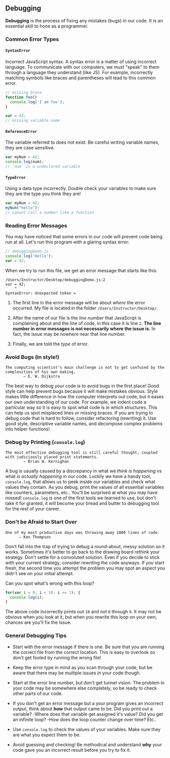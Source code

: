 ## Debugging

**Debugging** is the process of fixing any mistakes (bugs) in our code. It is an
essential skill to hone as a programmer.

### Common Error Types

#### `SyntaxError`

Incorrect JavaScript syntax. A syntax error is a matter of using incorrect language. To
communicate with our computers, we must "speak" to them through a language they
understand (like JS). For example, incorrectly matching symbols like braces and parentheses will
lead to this common error.

```js
// missing brace
function foo()
  console.log('I am foo');
}
```

```js
var = 42;
// missing variable name
```

#### `ReferenceError`

The variable referred to does not exist. Be careful writing variable names,
they are case sensitive.

```js
var myNum = 42;
console.log(num);
// `num` is a undeclared variable
```

#### `TypeError`

Using a data type incorrectly. Double check your variables to make sure they are
the type you think they are!

```js
var myNum = 42;
myNum("hello");
// cannot call a number like a function
```

### Reading Error Messages

You may have noticed that some errors in our code will prevent code being run at
all. Let's run this program with a glaring syntax error:

```js
// debuggingDemo.js
console.log('Hello');
var = 42;
```

When we try to run this file, we get an error message that starts like this:

```
/Users/Instructor/Desktop/debuggingDemo.js:2
var = 42;
    ^
SyntaxError: Unexpected token =
```

1.  The first line in the error message will be about *where* the error occurred. My file
is located in the folder `/Users/Instructor/Desktop/`.

2. After the name of
our file is the *line number* that JavaScript is complaining about and the line of code, in this
case it is line `2`. **The line number in error messages is not necessarily where the issue is.** In fact, the issue may be nowhere near that line number.

3. Finally, we are told the *type* of error.


### Avoid Bugs (in style!)

```
The computing scientist’s main challenge is not to get confused by the complexities of his own making.
        — E. W. Dijkstra
```

The best way to debug your code is to avoid bugs in the first place! Good style
can help prevent bugs because it will make mistakes obvious. Style makes little difference
in how the computer interprets out code, but it eases our own understanding of our code.
For example, we indent code a particular way so it is easy to spot what code is in which
structures. This can help us spot misplaced lines or missing braces. If you are trying to debug
code that is hard to follow, consider refactoring (rewriting) it. Use good style, descriptive
variable names, and decompose complex problems into helper functions!

### Debug by Printing (`console.log`)

```
The most effective debugging tool is still careful thought, coupled with judiciously placed print statements.
        — Brian W. Kernighan
```

A bug is usually caused by a discrepancy in what we *think is happening* vs what
*is actually happening* in our code. Luckily we have a handy tool, `console.log`,
that allows us to peek inside our variables and check what values they contain. As you
debug, print the values of all essential variables like counters, parameters, etc..
You'll be surprised at what you may have missed! `console.log` is one of the first
tools we learned to use, but don't take it for granted, it will become your bread and
butter to debugging tool for the rest of your career.

### Don't be Afraid to Start Over

```
One of my most productive days was throwing away 1000 lines of code.
      — Ken Thompson
```

Don't fall into the trap of trying to debug a round-about, messy solution so it works.
Sometimes it's better to go back to the drawing board rethink your strategy. Don't
settle for a convoluted solution.
Even if you decide to stick with your current strategy, consider rewriting the code
anyways. If you start fresh, the second time you attempt the problem you may spot an
aspect you didn't see on your initial attempt.

Can you spot what's wrong with this loop?

```js
for(var i = 0; i < 10; i += 1); {
  console.log(i);
}
```

The above code incorrectly prints out `10` and not `0` through `9`.
It may not be obvious when you look at it, but when you rewrite this loop on your
own, chances are you'll fix the issue.

### General Debugging Tips

+ Start with the error message if there is one. Be sure that you are running the
correct file from the correct location. This is easy to overlook so don't get
fooled by running the wrong file!

+ Keep the error type in mind as you scan through your code, but be aware that there
may be multiple issues in your code though.

+ Start at the error line number, but don't get tunnel vision. The problem in your
code may be somewhere else completely, so be ready to check other parts of our code.

+ If you don't get an error message but a your program gives an incorrect output,
think about **how** that output came to be. Did you print out a variable? -Where does
that variable get assigned it's value? Did you get an infinite loop? -How does the
loop counter change over time? Etc..

+ Use `console.log` to check the values of your variables. Make sure they are what
you expect them to be.

+ Avoid guessing and checking! Be methodical and understand **why** your code gave
you an incorrect result before you try to fix it.
